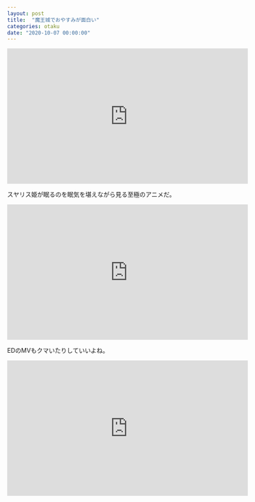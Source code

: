 ```yaml
---
layout: post
title:  "魔王城でおやすみが面白い"
categories: otaku
date: "2020-10-07 00:00:00"
---
```


<div class="google">
<iframe width="560" height="315" src="https://www.youtube.com/embed/8ADxGYaTYyA" frameborder="0" allow="accelerometer; autoplay; clipboard-write; encrypted-media; gyroscope; picture-in-picture" allowfullscreen></iframe>
</div>

スヤリス姫が眠るのを眠気を堪えながら見る至極のアニメだ。

<div class="google">
<iframe width="560" height="315" src="https://www.youtube.com/embed/NWKWFadCZu0" frameborder="0" allow="accelerometer; autoplay; clipboard-write; encrypted-media; gyroscope; picture-in-picture" allowfullscreen></iframe>
</div>

EDのMVもクマいたりしていいよね。

<div class="google">
<iframe width="560" height="315" src="https://www.youtube.com/embed/coC5HXXg1vg" frameborder="0" allow="accelerometer; autoplay; clipboard-write; encrypted-media; gyroscope; picture-in-picture" allowfullscreen></iframe>
</div>